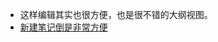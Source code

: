 - 这样编辑其实也很方便，也是很不错的大纲视图。
- [新建笔记倒是非常方便](hook://tbx/%E6%96%B0%E6%A8%A1%E6%9D%BF/%E5%AD%97%E4%BD%93?view=outline+select=1643988905;?filepath=/Users/wangxiaohui/Library/Mobile%20Documents/com~apple~CloudDocs/Tinderbox%E6%96%87%E4%BB%B6/%E6%96%B0%E6%A8%A1%E6%9D%BF.tbx)

